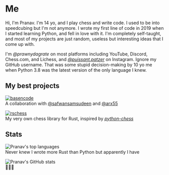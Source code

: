 # Me
Hi, I'm Pranav. I'm 14 yo, and I play chess and write code. I used to be into speedcubing but I'm not anymore.
I wrote my first line of code in 2019 when I started learning Python, and fell in love with it. I'm completely self-taught,
and most of my projects are just random, useless but interesting ideas that I come up with.

I'm _@prawnydagrate_ on most platforms including YouTube, Discord, Chess.com, and Lichess,
and [_@puissant.patzer_](https://instagram.com/puissant.patzer) on Instagram. Ignore my GitHub username. That was some stupid
decision-making by 10 yo me when Python 3.8 was the latest version of the only language I knew.

## My best projects
[![basencode](https://github-readme-stats.vercel.app/api/pin/?username=Python3-8&repo=basencode&theme=tokyonight)](https://github.com/Python3-8/basencode)  
A collaboration with [@safwansamsudeen](https://github.com/safwansamsudeen) and [@arx55](https://github.com/arx55)

[![rschess](https://github-readme-stats.vercel.app/api/pin/?username=Python3-8&repo=rschess&theme=tokyonight)](https://github.com/Python3-8/rschess)  
My very own chess library for Rust, inspired by [_python-chess_](https://pypi.org/project/chess)

## Stats
![Pranav's top languages](https://github-readme-stats.vercel.app/api/top-langs/?username=Python3-8&theme=tokyonight)  
Never knew I wrote more Rust than Python but apparently I have

![Pranav's GitHub stats](https://github-readme-stats.vercel.app/api?username=Python3-8&show_icons=true&theme=tokyonight)  
🥶🥶🥶

